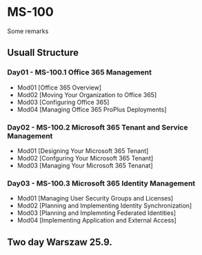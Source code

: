 # MS-100
Some remarks

## Usuall Structure
### Day01 - MS-100.1 Office 365 Management
- Mod01 [Office 365 Overview]
- Mod02 [Moving Your Organization to Office 365]
- Mod03 [Configuring Office 365]
- Mod04 [Managing Office 365 ProPlus Deployments]

### Day02 - MS-100.2 Microsoft 365 Tenant and Service Management
- Mod01 [Designing Your Microsoft 365 Tenant]
- Mod02 [Confguring Your Microsoft 365 Tenant]
- Mod03 [Managing Your Microsoft 365 Tenanat]

### Day03 - MS-100.3 Microsoft 365 Identity Management 
- Mod01 [Managing User Security Groups and Licenses]
- Mod02 [Planning and Implementing Identity Synchronization]
- Mod03 [Planning and Implemnting Federated Identities]
- Mod04 [Implementing Application and External Access]

## Two day Warszaw 25.9.

